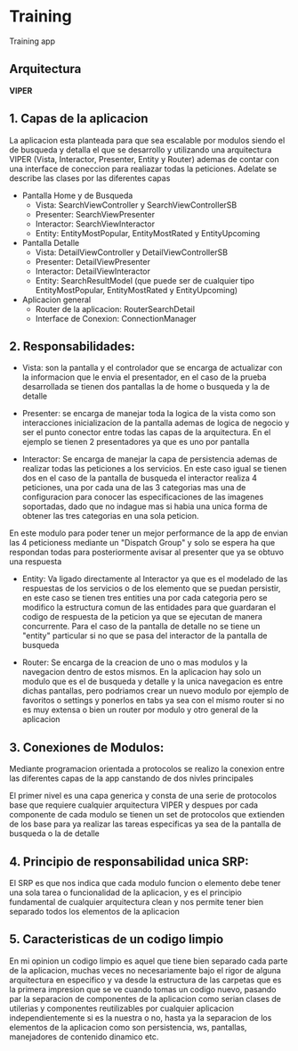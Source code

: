# Training
Training app 

## Arquitectura
**VIPER**

## 1. Capas de la aplicacion
La aplicacion esta planteada para que sea escalable por modulos siendo el de busqueda y detalla el que se desarrollo y utilizando una arquitectura VIPER (Vista, Interactor, Presenter, Entity y Router) ademas de contar con una interface de   coneccion para realiazar todas la peticiones. Adelate se describe las clases por las diferentes capas

- Pantalla Home y de Busqueda
  - Vista: SearchViewController y SearchViewControllerSB
  - Presenter: SearchViewPresenter
  - Interactor: SearchViewInteractor
  - Entity: EntityMostPopular, EntityMostRated y EntityUpcoming
- Pantalla Detalle
  - Vista: DetailViewController y DetailViewControllerSB
  - Presenter: DetailViewPresenter
  - Interactor: DetailViewInteractor
  - Entity: SearchResultModel (que puede ser de cualquier tipo EntityMostPopular, EntityMostRated y EntityUpcoming)
- Aplicacion general
  - Router de la aplicacion: RouterSearchDetail
  - Interface de Conexion: ConnectionManager
  
## 2. Responsabilidades:
  - Vista: son la pantalla y el controlador que se encarga de actualizar con la informacion que le envia el presentador, en el caso de la prueba desarrollada se tienen dos pantallas la de home o busqueda y la de detalle 

  - Presenter: se encarga de manejar toda la logica de la vista como son interacciones inicializacion de la pantalla ademas de logica de negocio y ser el punto conector entre todas las capas de la arquitectura. En el ejemplo se tienen 2 presentadores ya que es uno por pantalla

  - Interactor: Se encarga de manejar la capa de persistencia ademas de realizar todas las peticiones a los servicios. En este caso igual se tienen dos en el caso de la pantalla de busqueda el interactor realiza 4 peticiones, una por cada una de las 3 categorias mas una de configuracion para conocer las especificaciones de las imagenes soportadas, dado que no indague mas si habia una unica forma de obtener las tres categorias en una sola peticion.

En este modulo para poder tener un mejor performance de la app de envian las 4 peticioness mediante un "Dispatch Group" y solo se espera ha que respondan todas para posteriormente avisar al presenter que ya se obtuvo una respuesta

  - Entity: Va ligado directamente al Interactor ya que es el modelado de las respuestas de los servicios o de los elemento que se puedan persistir, en este caso se tienen tres entities una por cada categoria pero se modifico la estructura comun de las entidades para que guardaran el codigo de respuesta de la peticion ya que se ejecutan de manera concurrente. Para el caso de la pantalla de detalle no se tiene un "entity" particular si no que se pasa del interactor de la pantalla de busqueda

  - Router: Se encarga de la creacion de uno o mas modulos y la navegacion dentro de estos mismos. En la aplicacion hay solo un modulo que es el de busqueda y detalle y la unica navegacion es entre dichas pantallas, pero podriamos crear un nuevo modulo por ejemplo de favoritos o settings y ponerlos en tabs ya sea con el mismo router si no es muy extensa o bien un router por modulo y otro general de la aplicacion


## 3. Conexiones de Modulos:

Mediante programacion orientada a protocolos se realizo la conexion entre las diferentes capas de la app canstando de dos nivles principales

El primer nivel es una capa generica y consta de una serie de protocolos base que requiere cualquier arquitectura VIPER y despues por cada componente de cada modulo se tienen un set de protocolos que extienden de los base para ya realizar las tareas especificas ya sea de la pantalla de busqueda o la de detalle

## 4. Principio de responsabilidad unica SRP:

El SRP es que nos indica que cada modulo funcion o elemento debe tener una sola tarea o funcionalidad de la aplicacion, y es el principio fundamental de cualquier arquitectura clean y nos permite tener bien separado todos los elementos de la aplicacion

## 5. Caracteristicas de un codigo limpio

En mi opinion un codigo limpio es aquel que tiene bien separado cada parte de la aplicacion, muchas veces no necesariamente bajo el rigor de alguna arquitectura en especifico y va desde la estructura de las carpetas que es la primera impresion que se ve cuando  tomas un codigo nuevo, pasando par la separacion de componentes de la aplicacion como serian clases de utilerias y componentes reutilizables por cualquier aplicacion independientemente si es la nuestra o no, hasta ya la separacion de los elementos de la aplicacion como son persistencia, ws, pantallas, manejadores de contenido dinamico etc. 
